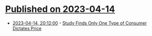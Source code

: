 # [Published on 2023-04-14](index.md)

* [2023-04-14, 20:12:00](https://soylentnews.org/article.pl?sid=23/04/13/1543203&from=rss) - [Study Finds Only One Type of Consumer Dictates Price](https://soylentnews.org/article.pl?sid=23/04/13/1543203&from=rss)
